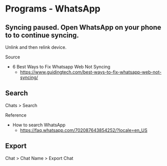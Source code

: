 # Programs - WhatsApp

## Syncing paused. Open WhatsApp on your phone to to continue syncing.

Unlink and then relink device.

Source

- 6 Best Ways to Fix Whatsapp Web Not Syncing
  - https://www.guidingtech.com/best-ways-to-fix-whatsapp-web-not-syncing/

## Search

Chats > Search

Reference

- How to search WhatsApp
  - https://faq.whatsapp.com/702087643854252/?locale=en_US
  
## Export

Chat > Chat Name > Export Chat
